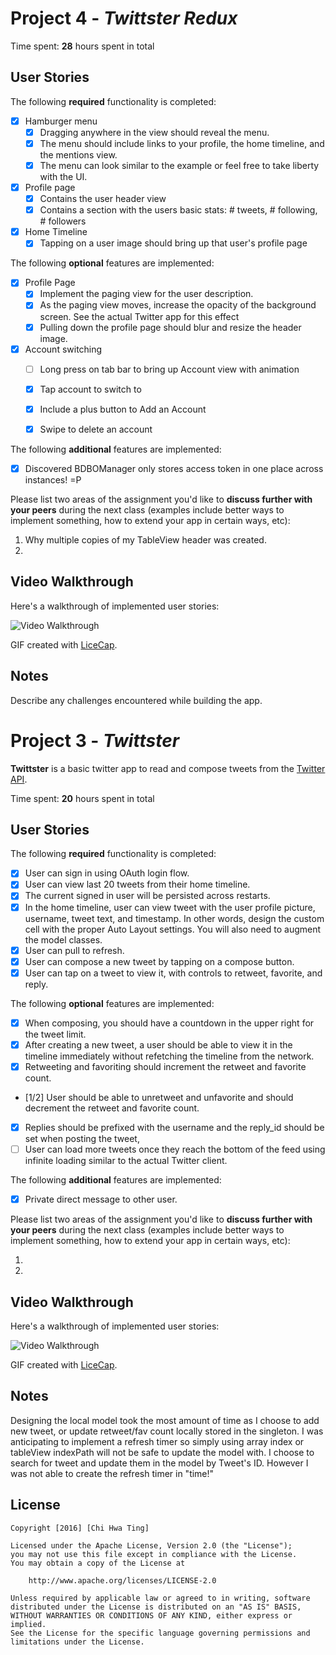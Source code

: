 # Project 4 - *Twittster Redux*

Time spent: **28** hours spent in total

## User Stories

The following **required** functionality is completed:

- [X] Hamburger menu
   - [X] Dragging anywhere in the view should reveal the menu.
   - [X] The menu should include links to your profile, the home timeline, and the mentions view.
   - [X] The menu can look similar to the example or feel free to take liberty with the UI.
- [X] Profile page
   - [X] Contains the user header view
   - [X] Contains a section with the users basic stats: # tweets, # following, # followers
- [X] Home Timeline
   - [X] Tapping on a user image should bring up that user's profile page

The following **optional** features are implemented:

- [X] Profile Page
   - [X] Implement the paging view for the user description.
   - [X] As the paging view moves, increase the opacity of the background screen. See the actual Twitter app for this effect
   - [X] Pulling down the profile page should blur and resize the header image.
- [X] Account switching
   - [ ] Long press on tab bar to bring up Account view with animation
   - [X] Tap account to switch to
   - [X] Include a plus button to Add an Account
   - [X] Swipe to delete an account


The following **additional** features are implemented:

- [X] Discovered BDBOManager only stores access token in one place across instances!  =P

Please list two areas of the assignment you'd like to **discuss further with your peers** during the next class (examples include better ways to implement something, how to extend your app in certain ways, etc):

  1.  Why multiple copies of my TableView header was created.
  2.


## Video Walkthrough

Here's a walkthrough of implemented user stories:

<img src='https://cloud.githubusercontent.com/assets/5937001/20050573/e37755e4-a47e-11e6-849a-b96665977e2d.gif' title='Video Walkthrough' width='' alt='Video Walkthrough' />

GIF created with [LiceCap](http://www.cockos.com/licecap/).

## Notes

Describe any challenges encountered while building the app.


# Project 3 - *Twittster*

**Twittster** is a basic twitter app to read and compose tweets from the [Twitter API](https://apps.twitter.com/).

Time spent: **20** hours spent in total

## User Stories

The following **required** functionality is completed:

- [X] User can sign in using OAuth login flow.
- [X] User can view last 20 tweets from their home timeline.
- [X] The current signed in user will be persisted across restarts.
- [X] In the home timeline, user can view tweet with the user profile picture, username, tweet text, and timestamp.  In other words, design the custom cell with the proper Auto Layout settings.  You will also need to augment the model classes.
- [X] User can pull to refresh.
- [X] User can compose a new tweet by tapping on a compose button.
- [X] User can tap on a tweet to view it, with controls to retweet, favorite, and reply.

The following **optional** features are implemented:

- [X] When composing, you should have a countdown in the upper right for the tweet limit.
- [X] After creating a new tweet, a user should be able to view it in the timeline immediately without refetching the timeline from the network.
- [X] Retweeting and favoriting should increment the retweet and favorite count.
- [1/2] User should be able to unretweet and unfavorite and should decrement the retweet and favorite count.
- [X] Replies should be prefixed with the username and the reply_id should be set when posting the tweet,
- [ ] User can load more tweets once they reach the bottom of the feed using infinite loading similar to the actual Twitter client.

The following **additional** features are implemented:

- [X] Private direct message to other user.

Please list two areas of the assignment you'd like to **discuss further with your peers** during the next class (examples include better ways to implement something, how to extend your app in certain ways, etc):

1.
2.

## Video Walkthrough

Here's a walkthrough of implemented user stories:

<img src='https://cloud.githubusercontent.com/assets/5937001/19846556/af881dbc-9efd-11e6-9d47-cd284500af39.gif' title='Video Walkthrough' width='' alt='Video Walkthrough' />

GIF created with [LiceCap](http://www.cockos.com/licecap/).

## Notes

Designing the local model took the most amount of time as I choose to add new tweet, or update retweet/fav count locally stored in the singleton.  I was anticipating to implement a refresh timer so simply using array index or tableView indexPath will not be safe to update the model with.  I choose to search for tweet and update them in the model by Tweet's ID.  However I was not able to create the refresh timer in "time!"

## License

    Copyright [2016] [Chi Hwa Ting]

    Licensed under the Apache License, Version 2.0 (the "License");
    you may not use this file except in compliance with the License.
    You may obtain a copy of the License at

        http://www.apache.org/licenses/LICENSE-2.0

    Unless required by applicable law or agreed to in writing, software
    distributed under the License is distributed on an "AS IS" BASIS,
    WITHOUT WARRANTIES OR CONDITIONS OF ANY KIND, either express or implied.
    See the License for the specific language governing permissions and
    limitations under the License.
